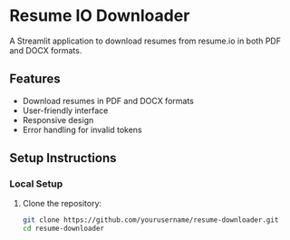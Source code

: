 # Resume IO Downloader

A Streamlit application to download resumes from resume.io in both PDF and DOCX formats.

## Features

- Download resumes in PDF and DOCX formats
- User-friendly interface
- Responsive design
- Error handling for invalid tokens

## Setup Instructions

### Local Setup

1. Clone the repository:
   ```bash
   git clone https://github.com/yourusername/resume-downloader.git
   cd resume-downloader